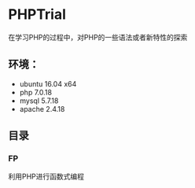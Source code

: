 # PHPTrial

在学习PHP的过程中，对PHP的一些语法或者新特性的探索

## 环境：
+ ubuntu 16.04 x64
+ php 7.0.18
+ mysql 5.7.18
+ apache 2.4.18

## 目录
### FP
利用PHP进行函数式编程
